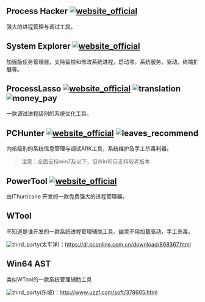 ## Process Hacker [![website_official](https://gitbook07.oss-cn-hangzhou.aliyuncs.com/website_official.svg)](http://processhacker.sourceforge.net/)

强大的进程管理与调试工具。

## System Explorer [![website_official](https://gitbook07.oss-cn-hangzhou.aliyuncs.com/website_official.svg)](http://systemexplorer.net/)

加强版任务管理器，支持监控和修改系统进程，启动项，系统服务，驱动，终端扩展等。

## ProcessLasso [![website_official](https://gitbook07.oss-cn-hangzhou.aliyuncs.com/website_official.svg)](https://bitsum.com/) ![translation](https://gitbook07.oss-cn-hangzhou.aliyuncs.com/translation.svg) ![money_pay](https://gitbook07.oss-cn-hangzhou.aliyuncs.com/money_pay.svg)

一款调试进程级别的系统优化工具。

## PCHunter [![website_official](https://gitbook07.oss-cn-hangzhou.aliyuncs.com/website_official.svg)](http://www.xuetr.com/) ![leaves_recommend](https://gitbook07.oss-cn-hangzhou.aliyuncs.com/leaves_rec.svg)

内核级别的系统信息管理与调试ARK工具，系统维护及手工杀毒利器。

> 注意：全面支持win7及以下，但Win10只支持较老版本

## PowerTool [![website_official](https://gitbook07.oss-cn-hangzhou.aliyuncs.com/website_official.svg)](http://powertool.s601.xrea.com/)

由IThurricane 开发的一款免费强大的进程管理器。

## WTool

不知道是谁开发的一款系统进程管理辅助工具。幽灵不用加载驱动，手工杀毒。

![third_party](https://gitbook07.oss-cn-hangzhou.aliyuncs.com/third_party.svg)(太平洋)：https://dl.pconline.com.cn/download/868367.html

## Win64 AST

类似WTool的一款系统管理辅助工具

![third_party](https://gitbook07.oss-cn-hangzhou.aliyuncs.com/third_party.svg)(乐坡)：http://www.uzzf.com/soft/378605.html
